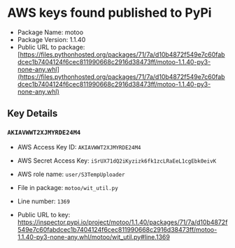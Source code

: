 # AWS keys found published to PyPi

* Package Name: motoo
* Package Version: 1.1.40
* Public URL to package: [https://files.pythonhosted.org/packages/71/7a/d10b4872f549e7c60fabdcec1b7404124f6cec811990668c2916d38473ff/motoo-1.1.40-py3-none-any.whl](https://files.pythonhosted.org/packages/71/7a/d10b4872f549e7c60fabdcec1b7404124f6cec811990668c2916d38473ff/motoo-1.1.40-py3-none-any.whl)

## Key Details

### `AKIAVWWT2XJMYRDE24M4`

* AWS Access Key ID: `AKIAVWWT2XJMYRDE24M4`
* AWS Secret Access Key: `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` 
* AWS role name: `user/S3TempUploader`
* File in package: `motoo/wit_util.py`
* Line number: `1369`

* Public URL to key: https://inspector.pypi.io/project/motoo/1.1.40/packages/71/7a/d10b4872f549e7c60fabdcec1b7404124f6cec811990668c2916d38473ff/motoo-1.1.40-py3-none-any.whl/motoo/wit_util.py#line.1369


